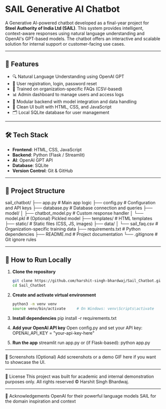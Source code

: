 # SAIL Generative AI Chatbot

A Generative AI-powered chatbot developed as a final-year project for **Steel Authority of India Ltd (SAIL)**. This system provides intelligent, context-aware responses using natural language understanding and OpenAI's GPT-based models. The chatbot offers an interactive and scalable solution for internal support or customer-facing use cases.

---

## 🚀 Features

- 🔍 Natural Language Understanding using OpenAI GPT
- 👥 User registration, login, password reset
- 🧠 Trained on organization-specific FAQs (CSV-based)
- 📊 Admin dashboard to manage users and access logs
- 🧱 Modular backend with model integration and data handling
- 🎨 Clean UI built with HTML, CSS, and JavaScript
- 🗂️ Local SQLite database for user management

---

## 🛠️ Tech Stack

- **Frontend**: HTML, CSS, JavaScript
- **Backend**: Python (Flask / Streamlit)
- **AI**: OpenAI GPT API
- **Database**: SQLite
- **Version Control**: Git & GitHub

---

## 📁 Project Structure

sail_chatbot/
├── app.py # Main app logic
├── config.py # Configuration and API keys
├── database.py # Database connection and queries
├── model/
│ ├── chatbot_model.py # Custom response handler
│ └── model.pkl # (Optional) Pickled model
├── templates/ # HTML templates
├── static/ # Static files (CSS, JS, images)
├── data/
│ └── sail_faq.csv # Organization-specific training data
├── requirements.txt # Python dependencies
├── README.md # Project documentation
└── .gitignore # Git ignore rules

---

## 🧪 How to Run Locally

1. **Clone the repository**
   ```bash
   git clone https://github.com/harshit-singh-bhardwaj/Sail_Chatbot.git
   cd Sail_Chatbot

2. **Create and activate virtual environment**
   ```bash
   python3 -m venv venv
   source venv/bin/activate     # On Windows: venv\Scripts\activate

3. **Install dependencies**
   pip install -r requirements.txt

4. **Add your OpenAI API key**
   Open config.py and set your API key:
     OPENAI_API_KEY = "your-api-key-here"

5. **Run the app**
   streamlit run app.py
   or (if Flask-based):
   python app.py

---

📸 Screenshots (Optional)
  Add screenshots or a demo GIF here if you want to showcase the UI.

---

📜 License
  This project was built for academic and internal demonstration purposes only.
  All rights reserved © Harshit Singh Bhardwaj.

---

🙌 Acknowledgements
  OpenAI for their powerful language models
  SAIL for the domain inspiration and context
